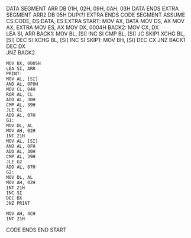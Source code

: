 DATA SEGMENT
    ARR DB 01H, 02H, 09H, 0AH, 03H
DATA ENDS
EXTRA SEGMENT
    ARR2 DB 05H DUP(?)
EXTRA ENDS
CODE SEGMENT 
    ASSUME CS:CODE, DS:DATA, ES:EXTRA
    START:
    MOV AX, DATA
    MOV DS, AX
    MOV AX, EXTRA
    MOV ES, AX
    MOV DX, 0004H 
    BACK2:
    MOV CX, DX  
    LEA SI, ARR
    BACK1: 
    MOV BL, [SI] 
    INC SI
    CMP BL, [SI]
    JC SKIP1
    XCHG BL, [SI]
    DEC SI
    XCHG BL, [SI] 
    INC SI
    SKIP1:
    MOV BH, [SI] 
    DEC CX
    JNZ BACK1
    DEC DX  
    JNZ BACK2

    MOV BX, 0005H
    LEA SI, ARR
    PRINT:
    MOV AL, [SI]
    AND AL, 0F0H
    MOV CL, 04H
    ROR AL, CL
    ADD AL, 30H
    CMP AL, 39H
    JLE G1
    ADD AL, 07H
    G1:
    MOV DL, AL
    MOV AH, 02H
    INT 21H
    MOV AL, [SI]
    AND AL, 0FH
    ADD AL, 30H
    CMP AL, 39H
    JLE G2
    ADD AL, 07H
    G2:
    MOV DL, AL 
    MOV AH, 02H
    INT 21H
    INC SI
    DEC BX
    JNZ PRINT
    
    MOV AH, 4CH
    INT 21H
CODE ENDS
END START